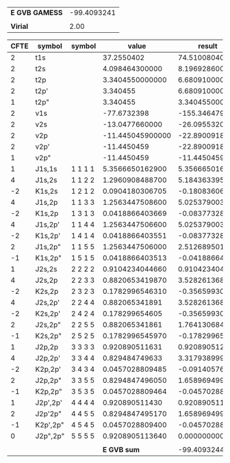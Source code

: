 <div class="grid-wrapper" id="integrals-table-9">

<div id="table1">

|                  |             |
| ---------------- | ----------- |
| **E GVB GAMESS** | -99.4093241 |
|                  |             |
| **Virial**       | 2.00        |

</div>

<div id="table2">

| CFTE | symbol   | symbol  | value            | result         |
| ---- | -------- | ------- | ---------------- | -------------- |
| 2    | t1s      |         | 37.2550402       | 74.510080400   |
| 2    | t2s      |         | 4.098464300000   | 8.196928600    |
| 2    | t2p      |         | 3.3404550000000  | 6.680910000    |
| 2    | t2p'     |         | 3.340455         | 6.680910000    |
| 1    | t2p"     |         | 3.340455         | 3.340455000    |
| 2    | v1s      |         | -77.6732398      | -155.346479600 |
| 2    | v2s      |         | -13.0477660000   | -26.095532000  |
| 2    | v2p      |         | -11.445045900000 | -22.890091800  |
| 2    | v2p'     |         | -11.4450459      | -22.890091800  |
| 1    | v2p"     |         | -11.4450459      | -11.445045900  |
| 1    | J1s,1s   | 1 1 1 1 | 5.3566650162900  | 5.356665016    |
| 4    | J1s,2s   | 1 1 2 2 | 1.2960908488700  | 5.184363395    |
| -2   | K1s,2s   | 1 2 1 2 | 0.0904180306705  | -0.180836061   |
| 4    | J1s,2p   | 1 1 3 3 | 1.2563447508600  | 5.025379003    |
| -2   | K1s,2p   | 1 3 1 3 | 0.0418866403669  | -0.083773281   |
| 4    | J1s,2p'  | 1 1 4 4 | 1.2563447506600  | 5.025379003    |
| -2   | K1s,2p'  | 1 4 1 4 | 0.0418866403551  | -0.083773281   |
| 2    | J1s,2p"  | 1 1 5 5 | 1.2563447506000  | 2.512689501    |
| -1   | K1s,2p"  | 1 5 1 5 | 0.0418866403513  | -0.041886640   |
| 1    | J2s,2s   | 2 2 2 2 | 0.9104234044660  | 0.910423404    |
| 4    | J2s,2p   | 2 2 3 3 | 0.8820653419870  | 3.528261368    |
| -2   | K2s,2p   | 2 3 2 3 | 0.1782996546310  | -0.356599309   |
| 4    | J2s,2p'  | 2 2 4 4 | 0.882065341891   | 3.528261368    |
| -2   | K2s,2p'  | 2 4 2 4 | 0.178299654605   | -0.356599309   |
| 2    | J2s,2p"  | 2 2 5 5 | 0.882065341861   | 1.764130684    |
| -1   | K2s,2p"  | 2 5 2 5 | 0.1782996545970  | -0.178299655   |
| 1    | J2p,2p   | 3 3 3 3 | 0.920890511631   | 0.920890512    |
| 4    | J2p,2p'  | 3 3 4 4 | 0.829484749633   | 3.317938999    |
| -2   | K2p,2p'  | 3 4 3 4 | 0.0457028809485  | -0.091405762   |
| 2    | J2p,2p"  | 3 3 5 5 | 0.8294847496050  | 1.658969499    |
| -1   | K2p,2p"  | 3 5 3 5 | 0.0457028809464  | -0.045702881   |
| 1    | J2p',2p' | 4 4 4 4 | 0.920890511430   | 0.920890511    |
| 2    | J2p'2p"  | 4 4 5 5 | 0.8294847495170  | 1.658969499    |
| -1   | K2p',2p" | 4 5 4 5 | 0.0457028809400  | -0.045702881   |
| 0    | J2p",2p" | 5 5 5 5 | 0.9208905113640  | 0.000000000    |
|      |          |         |                  |                |
|      |          |         | **E GVB sum**    | -99.4093244    |

</div>

</div>
